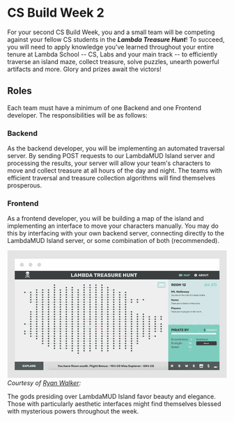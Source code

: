 # CS Build Week 2

For your second CS Build Week, you and a small team will be competing against your fellow CS students in the ***Lambda Treasure Hunt***! To succeed, you will need to apply knowledge you've learned throughout your entire tenure at Lambda School -- CS, Labs and your main track -- to efficiently traverse an island maze, collect treasure, solve puzzles, unearth powerful artifacts and more. Glory and prizes await the victors!

## Roles

Each team must have a minimum of one Backend and one Frontend developer. The responsibilities will be as follows:

### Backend

As the backend developer, you will be implementing an automated traversal server. By sending POST requests to our LambdaMUD Island server and processing the results, your server will allow your team's characters to move and collect treasure at all hours of the day and night. The teams with efficient traversal and treasure collection algorithms will find themselves prosperous.

### Frontend

As a frontend developer, you will be building a map of the island and implementing an interface to move your characters manually. You may do this by interfacing with your own backend server, connecting directly to the LambdaMUD Island server, or some combination of both (recommended).

![Lambda Treasure Hunt](img/treasure-hunt-1.png)
*Courtesy of [Ryan Walker](http://ryanwalker.dev):*

The gods presiding over LambdaMUD Island favor beauty and elegance. Those with particularly aesthetic interfaces might find themselves blessed with mysterious powers throughout the week.